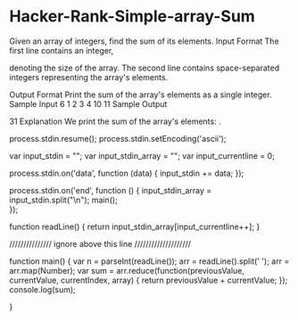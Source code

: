 # Hacker-Rank-Simple-array-Sum
Given an array of integers, find the sum of its elements.  Input Format  The first line contains an integer, 

denoting the size of the array.  The second line contains  space-separated integers representing the array's elements. 

Output Format  Print the sum of the array's elements as a single integer.  Sample Input  6 1 2 3 4 10 11 Sample Output  

31 Explanation  We print the sum of the array's elements: .


process.stdin.resume();
process.stdin.setEncoding('ascii');

var input_stdin = "";
var input_stdin_array = "";
var input_currentline = 0;

process.stdin.on('data', function (data) {
    input_stdin += data;
});

process.stdin.on('end', function () {
    input_stdin_array = input_stdin.split("\n");
    main();    
});

function readLine() {
    return input_stdin_array[input_currentline++];
}

/////////////// ignore above this line ////////////////////

function main() {
    var n = parseInt(readLine());
    arr = readLine().split(' ');
    arr = arr.map(Number);
    var sum = arr.reduce(function(previousValue, currentValue, currentIndex, array) {
       return previousValue + currentValue;
    });
    console.log(sum);

}
